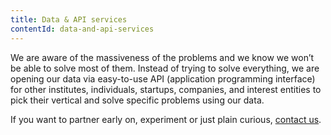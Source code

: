 ```yaml
---
title: Data & API services
contentId: data-and-api-services
---
```


We are aware of the massiveness of the problems and we know we won’t be able to solve most of them. Instead of trying to solve everything, we are opening our data via easy-to-use API (application programming interface) for other institutes, individuals, startups, companies, and interest entities to pick their vertical and solve specific problems using our data.

If you want to partner early on, experiment or just plain curious, [contact us](/contact/).
